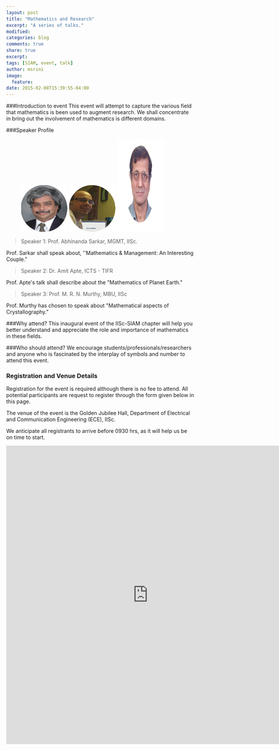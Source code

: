 ```yaml
---
layout: post
title: "Mathematics and Research"
excerpt: "A series of talks."
modified:
categories: blog
comments: true
share: true
excerpt:
tags: [SIAM, event, talk]
author: msrini
image:
  feature:
date: 2015-02-08T15:39:55-04:00
---
```


###Introduction to event
This event will attempt to capture the various field that mathematics is been used to augment research. We shall concentrate in bring out the involvement of mathematics is different domains.

###Speaker Profile

<figure class="third">
	<a href="http://mgmt.iisc.ernet.in/newwordpress/abhinanda-sarkar/"><img src="/images/event1/abhinanda.png" alt="image" height="125" width="125"></a>
	<a href="https://home.icts.res.in/~apte/"><img src="/images/event1/amit.png" alt="image" height="125" width="125"></a>
	<a href="http://mbu.iisc.ernet.in/~mrnlab/"><img src="/images/event1/murthy.png" alt="image" height="250" width="125"></a>
<!--	<figcaption>Caption describing these three images.</figcaption> -->
</figure>

> Speaker 1: Prof. Abhinanda Sarkar, MGMT, IISc. 

Prof. Sarkar shall speak about, ''Mathematics & Management: An Interesting Couple."

>Speaker 2: Dr. Amit Apte, ICTS - TIFR

Prof. Apte's talk shall describe about the "Mathematics of Planet Earth."

>Speaker 3: Prof. M. R. N. Murthy, MBU, IISc

Prof. Murthy has chosen to speak about "Mathematical aspects of Crystallography."

###Why attend?
This inaugural event of the IISc-SIAM chapter will help you better understand and appreciate the role and importance of mathematics in these fields. 

###Who should attend?
We encourage students/professionals/researchers and anyone who is fascinated by the interplay of symbols and number to attend this event.

### Registration and Venue Details
Registration for the event is required although there is no fee to attend. All potential participants are request to register through the form given below in this page.

The venue of the event is the Golden Jubilee Hall, Department of Electrical and Communication Engineering (ECE), IISc.

We anticipate all registrants to arrive before 0930 hrs, as it will help us be on time to start. 

<iframe src="https://docs.google.com/forms/d/1wCZIpsp9U0Y21-b8WrvFTwURaaqEaNEHisp84NsckPE/viewform?embedded=true" width="760" height="800" frameborder="0" marginheight="0" marginwidth="0">Loading...</iframe>

